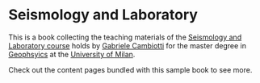 # Seismology and Laboratory

This is a book collecting the teaching materials of the [Seismology and Laboratory course](https://www.unimi.it/en/education/degree-programme-courses/2023/seismology-and-laboratory) holds by [Gabriele Cambiotti](https://sites.unimi.it/gcambiotti/) for the master degree in [Geophsyics](https://geophysics.cdl.unimi.it/en) at the [University of Milan](https://www.unimi.it/en).

Check out the content pages bundled with this sample book to see more.

```{tableofcontents}
```

<div class="pagebreak"> </div>